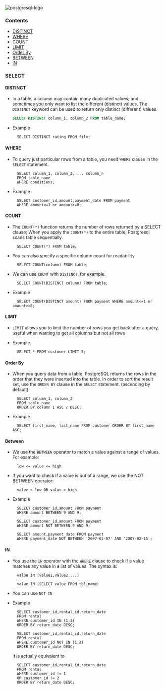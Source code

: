 ![postgresql-logo](https://www.postgresql.org/media/img/about/press/slonik_with_black_text_and_tagline.gif)
### Contents
* [DISTINCT](https://github.com/zhedongzheng/finch/blob/master/database/postgresql.md#distinct)
* [WHERE](https://github.com/zhedongzheng/finch/blob/master/database/postgresql.md#where)
* [COUNT](https://github.com/zhedongzheng/finch/blob/master/database/postgresql.md#count)
* [LIMIT](https://github.com/zhedongzheng/finch/blob/master/database/postgresql.md#limit)
* [Order By](https://github.com/zhedongzheng/finch/blob/master/database/postgresql.md#order-by)
* [BETWEEN](https://github.com/zhedongzheng/finch/blob/master/database/postgresql.md#between)
* [IN](https://github.com/zhedongzheng/finch/blob/master/database/postgresql.md#in)
### SELECT
#### DISTINCT
* In a table, a column may contain many duplicated values; and sometimes you only want to list the different (distinct) values. The `DISTINCT` keyword can be used to return only distinct (different) values.

	```sql
	SELECT DISTINCT column_1, column_2 FROM table_name;
	```
* Example

		SELECT DISTINCT rating FROM film;
#### WHERE
* To query just particular rows from a table, you need `WHERE` clause in the `SELECT` statement.

		SELECT column_1, column_2, ... column_n
		FROM table_name
		WHERE conditions;
* Example

		SELECT customer_id,amount,payment_date FROM payment
		WHERE amount<=1 or amount>=8;

#### COUNT
* The `COUNT(*)` function returns the number of rows returned by a SELECT clause; When you apply the `COUNT(*)` to the entire table, Postgresql scans table sequentially.

		SELECT COUNT(*) FROM table;
* You can also specify a specific column count for readability

		SELECT COUNT(column) FROM table;
* We can use `COUNT` with `DISTINCT`, for example:

		SELECT COUNT(DISTINCT column) FROM table;
* Example

		SELECT COUNT(DISTINCT amount) FROM payment WHERE amount<=1 or amount>=8;

#### LIMIT
* `LIMIT` allows you to limit the number of rows you get back after a query, useful when wanting to get all columns but not all rows
* Example

		SELECT * FROM customer LIMIT 5;

#### Order By
* When you query data from a table, PostgreSQL returns the rows in the order that they were inserted into the table. In order to sort the result set, use the `ORDER BY` clause in the `SELECT` statement. (ascending by default)

		SELECT column_1, column_2
		FROM table_name
		ORDER BY column 1 ASC / DESC;
* Example

		SELECT first_name, last_name FROM customer ORDER BY first_name ASC;

#### Between
* We use the `BETWEEN` operator to match a value against a range of values. For example:

		low <= value <= high
* If you want to check if a value is out of a range, we use the NOT BETWEEN operator:

		value < low OR value > high
* Example

		SELECT customer_id,amount FROM payment
		WHERE amount BETWEEN 9 AND 9;

		SELECT customer_id,amount FROM payment
		WHERE amount NOT BETWEEN 9 AND 9;
		
		SELECT amount,payment_date FROM payment
		WHERE payment_date NOT BETWEEN '2007-02-07' AND '2007-02-15';

#### IN
* You use the `IN` operator with the `WHERE` clause to check if a value matches any value in a list of values. The syntax is:

		value IN (value1,value2,...)

		value IN (SELECT value FROM tbl_name)
* You can use `NOT IN`

* Example

		SELECT customer_id,rental_id,return_date
		FROM rental
		WHERE customer_id IN (1,2)
		ORDER BY return_date DESC;

		SELECT customer_id,rental_id,return_date
		FROM rental
		WHERE customer_id NOT IN (1,2)
		ORDER BY return_date DESC;

	It is actually equivalent to

		SELECT customer_id,rental_id,return_date
		FROM rental
		WHERE customer_id != 1
		OR customer_id != 2
		ORDER BY return_date DESC;
